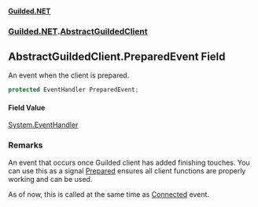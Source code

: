 
#### [Guilded.NET](Guilded_NET 'Guilded.NET')
### [Guilded.NET](Guilded_NET#Guilded_NET 'Guilded.NET').[AbstractGuildedClient](AbstractGuildedClient 'Guilded.NET.AbstractGuildedClient')
## AbstractGuildedClient.PreparedEvent Field

An event when the client is prepared.
```csharp
protected EventHandler PreparedEvent;
```


#### Field Value
[System.EventHandler](https://docs.microsoft.com/en-us/dotnet/api/System.EventHandler 'System.EventHandler')

### Remarks
  
An event that occurs once Guilded client has added finishing touches. You can use this as a signal [Prepared](AbstractGuildedClient_Prepared 'Guilded.NET.AbstractGuildedClient.Prepared') ensures all client functions are properly working and can be used.  
  
As of now, this is called at the same time as [Connected](https://guilded-net.github.io/references/BaseGuildedClient_Connected 'Guilded.NET.Base.BaseGuildedClient.Connected') event.